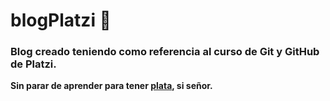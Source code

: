 # blogPlatzi 💪
### Blog creado teniendo como referencia al curso de Git y GitHub de Platzi.
 **Sin parar de aprender para tener [plata](http://https://www.youtube.com/watch?v=cEOyOB-v_h4&ab_channel=DiomedesD%C3%ADazOficial "Plata"), si señor.**
